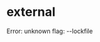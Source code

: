 # external

<!-- BEGINNING OF PRE-COMMIT-TERRAFORM DOCS HOOK -->
Error: unknown flag: --lockfile
<!-- END OF PRE-COMMIT-TERRAFORM DOCS HOOK -->
